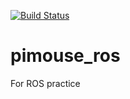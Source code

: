 [![Build Status](https://travis-ci.com/takasku/pimouse_ros.svg?branch=master)](https://travis-ci.com/takasku/pimouse_ros)

# pimouse_ros
For ROS practice

